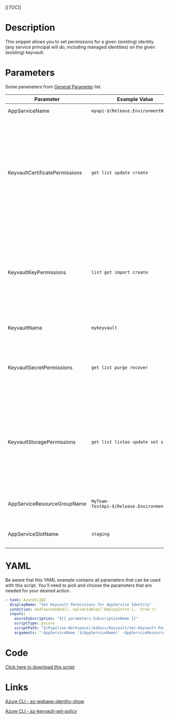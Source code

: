[[_TOC_]]

# Description

This snippet allows you to set permissions for a given (existing) identity (any service principal will do, including managed identities) on the given (existing) keyvault.

# Parameters

Some parameters from [General Parameter](/Azure/Azure-CLI-Snippets) list.

| Parameter                      | Example Value                               | Description                                                                                                                                                                                                                                     |
| ------------------------------ | ------------------------------------------- | ----------------------------------------------------------------------------------------------------------------------------------------------------------------------------------------------------------------------------------------------- |
| AppServiceName                 | `myapi-$(Release.EnvironmentName)`          | The name of the webapp.                                                                                                                                                                                                                         |
| KeyvaultCertificatePermissions | `get list update create`                    | Space separated list of permissions for certificates for the given user. Options: backup, create, delete, deleteissuers, get, getissuers, import, list, listissuers, managecontacts, manageissuers, purge, recover, restore, setissuers, update |
| KeyvaultKeyPermissions         | `list get import create`                    | Space separated list of permissions for keys for the given user. Options: backup, create, decrypt, delete, encrypt, get, import, list, purge, recover, restore, sign, unwrapKey, update, verify, wrapKey                                        |
| KeyvaultName                   | `mykeyvault`                                | This is the keyvault name to use.                                                                                                                                                                                                               |
| KeyvaultSecretPermissions      | `get list purge recover`                    | Space separated list of permissions for secrets for the given user. Options: backup, delete, get, list, purge, recover, restore, set                                                                                                            |
| KeyvaultStoragePermissions     | `get list listas update set setas`          | Space separated list of permissions for storage for the given user. Options: backup, delete, deletesas, get, getsas, list, listsas, purge, recover, regeneratekey, restore, set, setsas, update                                                 |
| AppServiceResourceGroupName    | `MyTeam-TestApi-$(Release.EnvironmentName)` | The ResourceGroup where your AppService resides in                                                                                                                                                                                              |
| AppServiceSlotName             | `staging`                                   | OPTIONAL: Name of the webapp staging slot to bind                                                                                                                                                                                               |

# YAML

Be aware that this YAML example contains all parameters that can be used with this script. You'll need to pick and choose the parameters that are needed for your desired action.

```yaml
- task: AzureCLI@2
  displayName: "Set Keyvault Permissions for AppService Identity"
  condition: and(succeeded(), eq(variables['DeployInfra'], 'true'))
  inputs:
    azureSubscription: "${{ parameters.SubscriptionName }}"
    scriptType: pscore
    scriptPath: "$(Pipeline.Workspace)/AzDocs/Keyvault/Set-Keyvault-Permissions-for-AppService-Identity.ps1"
    arguments: "-AppServiceName '$(AppServiceName)' -AppServiceResourceGroupName '$(AppServiceResourceGroupName)' -KeyvaultCertificatePermissions '$(KeyvaultCertificatePermissions)' -KeyvaultKeyPermissions '$(KeyvaultKeyPermissions)' -KeyvaultSecretPermissions '$(KeyvaultSecretPermissions)' -KeyvaultStoragePermissions '$(KeyvaultStoragePermissions)' -KeyvaultName '$(KeyvaultName)' -AppServiceSlotName '$(AppServiceSlotName)'"
```

# Code

[Click here to download this script](../../../../src/Keyvault/Set-Keyvault-Permissions-for-AppService-Identity.ps1)

# Links

[Azure CLI - az-webapp-identity-show](https://docs.microsoft.com/en-us/cli/azure/webapp/identity?view=azure-cli-latest#az-webapp-identity-show)

[Azure CLI - az-keyvault-set-policy](https://docs.microsoft.com/en-us/cli/azure/keyvault?view=azure-cli-latest#az-keyvault-set-policy)
